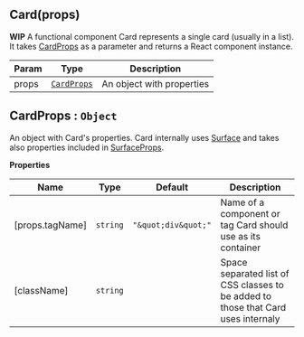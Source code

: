<a name="Card"></a>

## Card(props)
**WIP** A functional component Card represents a single card (usually in a list). It takes [CardProps](#CardProps) as a parameter and returns a React component instance.


| Param | Type | Description |
| --- | --- | --- |
| props | [<code>CardProps</code>](#CardProps) | An object with properties |

<a name="CardProps"></a>

## CardProps : <code>Object</code>
An object with Card's properties. Card internally uses [Surface](../Surface/README.md#Surface) and takes also properties included in [SurfaceProps](../Surface/README.md#SurfaceProps).

**Properties**

| Name | Type | Default | Description |
| --- | --- | --- | --- |
| [props.tagName] | <code>string</code> | <code>&quot;\&quot;div\&quot;&quot;</code> | Name of a component or tag Card should use as its container |
| [className] | <code>string</code> |  | Space separated list of CSS classes to be added to those that Card uses internaly |


